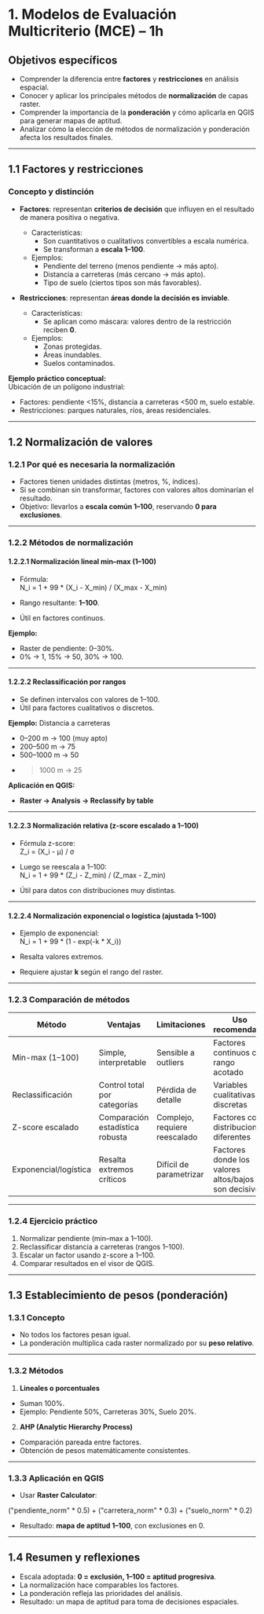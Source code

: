 # 1. Modelos de Evaluación Multicriterio (MCE) – 1h

## Objetivos específicos

- Comprender la diferencia entre **factores** y **restricciones** en análisis espacial.  
- Conocer y aplicar los principales métodos de **normalización** de capas raster.
- Comprender la importancia de la **ponderación** y cómo aplicarla en QGIS para generar mapas de aptitud.  
- Analizar cómo la elección de métodos de normalización y ponderación afecta los resultados finales.  

---

## 1.1 Factores y restricciones

### Concepto y distinción

- **Factores**: representan **criterios de decisión** que influyen en el resultado de manera positiva o negativa.  
  - Características:
    - Son cuantitativos o cualitativos convertibles a escala numérica.  
    - Se transforman a **escala 1–100**.  
  - Ejemplos:  
    - Pendiente del terreno (menos pendiente → más apto).  
    - Distancia a carreteras (más cercano → más apto).  
    - Tipo de suelo (ciertos tipos son más favorables).  

- **Restricciones**: representan **áreas donde la decisión es inviable**.  
  - Características:
    - Se aplican como máscara: valores dentro de la restricción reciben **0**.  
  - Ejemplos:  
    - Zonas protegidas.  
    - Áreas inundables.  
    - Suelos contaminados.  

**Ejemplo práctico conceptual:**  
Ubicación de un polígono industrial:  
- Factores: pendiente <15%, distancia a carreteras <500 m, suelo estable.  
- Restricciones: parques naturales, ríos, áreas residenciales.  

---

## 1.2 Normalización de valores

### 1.2.1 Por qué es necesaria la normalización

- Factores tienen unidades distintas (metros, %, índices).  
- Si se combinan sin transformar, factores con valores altos dominarían el resultado.  
- Objetivo: llevarlos a **escala común 1–100**, reservando **0 para exclusiones**.  

---

### 1.2.2 Métodos de normalización

#### 1.2.2.1 Normalización lineal min–max (1–100)

- Fórmula:  
N_i = 1 + 99 * (X_i - X_min) / (X_max - X_min)

- Rango resultante: **1–100**.  
- Útil en factores continuos.  

**Ejemplo:**  
- Raster de pendiente: 0–30%.  
- 0% → 1, 15% → 50, 30% → 100.  

---

#### 1.2.2.2 Reclassificación por rangos

- Se definen intervalos con valores de 1–100.  
- Útil para factores cualitativos o discretos.  

**Ejemplo:** Distancia a carreteras  
- 0–200 m → 100 (muy apto)  
- 200–500 m → 75  
- 500–1000 m → 50  
- >1000 m → 25  

**Aplicación en QGIS:**  
- **Raster → Analysis → Reclassify by table**  

---

#### 1.2.2.3 Normalización relativa (z-score escalado a 1–100)

- Fórmula z-score:  
Z_i = (X_i - μ) / σ

- Luego se reescala a 1–100:  
N_i = 1 + 99 * (Z_i - Z_min) / (Z_max - Z_min)

- Útil para datos con distribuciones muy distintas.  

---

#### 1.2.2.4 Normalización exponencial o logística (ajustada 1–100)

- Ejemplo de exponencial:  
N_i = 1 + 99 * (1 - exp(-k * X_i))


- Resalta valores extremos.  
- Requiere ajustar **k** según el rango del raster.  

---

### 1.2.3 Comparación de métodos

| Método              | Ventajas                          | Limitaciones                       | Uso recomendado                           |
|---------------------|-----------------------------------|-----------------------------------|-------------------------------------------|
| Min-max (1–100)     | Simple, interpretable             | Sensible a outliers                | Factores continuos con rango acotado      |
| Reclassificación    | Control total por categorías      | Pérdida de detalle                 | Variables cualitativas o discretas        |
| Z-score escalado    | Comparación estadística robusta   | Complejo, requiere reescalado      | Factores con distribuciones diferentes    |
| Exponencial/logística | Resalta extremos críticos        | Difícil de parametrizar            | Factores donde los valores altos/bajos son decisivos |

---

### 1.2.4 Ejercicio práctico

1. Normalizar pendiente (min–max a 1–100).  
2. Reclassificar distancia a carreteras (rangos 1–100).  
3. Escalar un factor usando z-score a 1–100.  
4. Comparar resultados en el visor de QGIS.  

---

## 1.3 Establecimiento de pesos (ponderación)

### 1.3.1 Concepto

- No todos los factores pesan igual.  
- La ponderación multiplica cada raster normalizado por su **peso relativo**.  

---

### 1.3.2 Métodos

1. **Lineales o porcentuales**  
 - Suman 100%.  
 - Ejemplo: Pendiente 50%, Carreteras 30%, Suelo 20%.  

2. **AHP (Analytic Hierarchy Process)**  
 - Comparación pareada entre factores.  
 - Obtención de pesos matemáticamente consistentes.  

---

### 1.3.3 Aplicación en QGIS

- Usar **Raster Calculator**:  

("pendiente_norm" * 0.5) + ("carretera_norm" * 0.3) + ("suelo_norm" * 0.2)

- Resultado: **mapa de aptitud 1–100**, con exclusiones en 0.  

---

## 1.4 Resumen y reflexiones

- Escala adoptada: **0 = exclusión, 1–100 = aptitud progresiva**.  
- La normalización hace comparables los factores.  
- La ponderación refleja las prioridades del análisis.  
- Resultado: un mapa de aptitud para toma de decisiones espaciales.  
